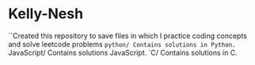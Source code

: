 # Kelly-Nesh
``Created this repository to save files in which I practice coding concepts
        and solve leetcode problems
`python/
    Contains solutions in Python.
`JavaScript/
    Contains solutions JavaScript.
`C/
    Contains solutions in C.
